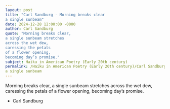 ```yaml
---
layout: post
title: "Carl Sandburg - Morning breaks clear
a single sunbeam"
date: 2024-12-28 12:00:00 -0000
author: Carl Sandburg
quote: "Morning breaks clear,
a single sunbeam stretches
across the wet dew,
caressing the petals
of a flower opening,
becoming day’s promise."
subject: Haiku in American Poetry (Early 20th century)
permalink: /Haiku in American Poetry (Early 20th century)/Carl Sandburg/Carl Sandburg - Morning breaks clear
a single sunbeam
---
```


Morning breaks clear,
a single sunbeam stretches
across the wet dew,
caressing the petals
of a flower opening,
becoming day’s promise.

- Carl Sandburg
